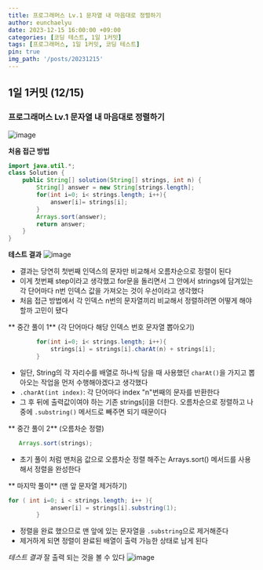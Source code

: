 ```yaml
---
title: 프로그래머스 Lv.1 문자열 내 마음대로 정렬하기
author: eunchaelyu
date: 2023-12-15 16:00:00 +09:00
categories: [코딩 테스트, 1일 1커밋]
tags: [프로그래머스, 1일 1커밋, 코딩 테스트]
pin: true
img_path: '/posts/20231215'
---
```


## 1일 1커밋 (12/15)    
### 프로그래머스 Lv.1 문자열 내 마음대로 정렬하기
![image](https://github.com/eunchaelyu/eunchaelyu.github.io/assets/119996957/9002a990-8928-4ce9-8905-ccb946db0a32)


**처음 접근 방법**     

```java  
import java.util.*;
class Solution {
    public String[] solution(String[] strings, int n) {
        String[] answer = new String[strings.length];
        for(int i=0; i< strings.length; i++){
            answer[i]= strings[i];
        }
        Arrays.sort(answer);
        return answer;
    }
}
```    
**테스트 결과**
![image](https://github.com/eunchaelyu/eunchaelyu.github.io/assets/119996957/315989f6-34af-4547-b2d3-cf6a31689964)


- 결과는 당연히 첫번째 인덱스의 문자만 비교해서 오름차순으로 정렬이 된다          
- 이게 첫번째 step이라고 생각했고 for문을 돌리면서 그 안에서 strings에 담겨있는 각 단어마다 n번 인덱스 값을 가져오는 것이 우선이라고 생각했다          
- 처음 접근 방법에서 각 인덱스 n번의 문자열끼리 비교해서 정렬하려면 어떻게 해야할까 고민이 됐다          


** 중간 풀이 1**   (각 단어마다 해당 인덱스 번호 문자열 뽑아오기)     

```java
        for(int i=0; i< strings.length; i++){
            strings[i] = strings[i].charAt(n) + strings[i];
        }
```    

- 일단, String의 각 자리수를 배열로 하나씩 담을 때 사용했던 ``charAt()``을 가지고 뽑아오는 작업을 먼저 수행해야겠다고 생각했다                
- ``.charAt(int index)``:  각 단어마다 index "n"번째의 문자를 반환한다        
- 그 후 뒤에 출력값이여야 하는 기존 strings[i]을 더한다. 오름차순으로 정렬하고 나중에 ``.substring()`` 메서드로 빼주면 되기 때문이다        

    
** 중간 풀이 2**    (오름차순 정렬)        

```java
   Arrays.sort(strings);
```

- 초기 풀이 처럼 맨처음 값으로 오름차순 정렬 해주는 Arrays.sort() 메서드를 사용해서 정렬을 완성한다
  

** 마지막 풀이**    (맨 앞 문자열 제거하기)        

```java
for ( int i=0; i < strings.length; i++ ){
            answer[i] = strings[i].substring(1);
        }
```

- 정렬을 완료 했으므로 맨 앞에 있는 문자열을 ``.substring``으로 제거해준다    
- 제거하게 되면 정렬이 완료된 배열이 출력 가능한 상태로 남게 된다     

*테스트 결과* 잘 출력 되는 것을 볼 수 있다
![image](https://github.com/eunchaelyu/eunchaelyu.github.io/assets/119996957/b12648e7-2fd0-425c-a0e9-e34b39e4a124)
